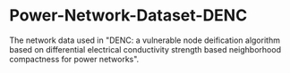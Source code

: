 # Power-Network-Dataset-DENC
The network data used in "DENC: a vulnerable node deification algorithm based on differential electrical conductivity strength based neighborhood compactness for power networks".
